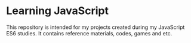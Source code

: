 # Learning JavaScript
This repository is intended for my projects created during my JavaScript  ES6 studies. It contains reference materials, codes, games and etc.
